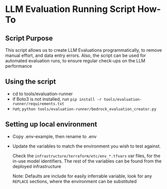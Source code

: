 # LLM Evaluation Running Script How-To

## Script Purpose

This script allows us to create LLM Evaluations programmatically, to remove manual effort, and data entry errors.
Also, the script can be used for automated evaluation runs, to ensure regular check-ups on the LLM performance

## Using the script

- cd to tools/evaluation-runner
- if Boto3 is not installed, run `pip install -r tools/evaluation-runner/requirements.txt`
- run;
`python tools/evaluation-runner/bedrock_evaluation_creator.py`

## Setting up local environment

- Copy .env-example, then rename to .env
- Update the variables to match the environment you wish to test against.

  Check the `infrastructure/terraform/etc/env_*.tfvars` var files, for the in-use model identifiers. The rest of the variables can be found from the deployed infrastructure

  Note: Defaults are include for easily inferrable variable, look for any `REPLACE` sections, where the environment can be substituted
